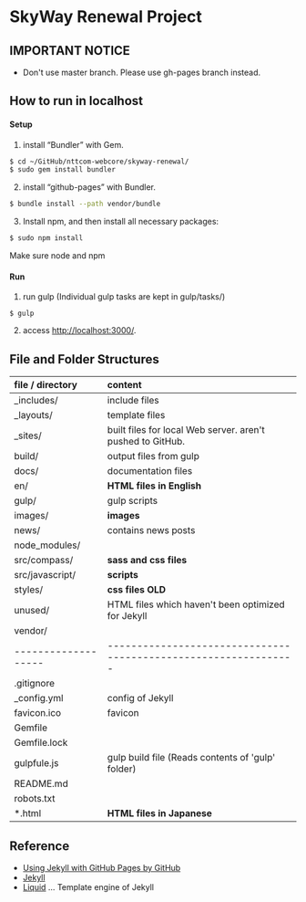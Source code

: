 # SkyWay Renewal Project

## IMPORTANT NOTICE

- Don't use master branch. Please use gh-pages branch instead.

## How to run in localhost

#### Setup

1. install “Bundler” with Gem.
```sh
$ cd ~/GitHub/nttcom-webcore/skyway-renewal/
$ sudo gem install bundler
```
2. install “github-pages” with Bundler.
```sh
$ bundle install --path vendor/bundle
```
3. Install npm, and then install all necessary packages:
```sh
$ sudo npm install
```

Make sure node and npm 


#### Run

1. run gulp (Individual gulp tasks are kept in gulp/tasks/)
```
$ gulp
```
2. access [http://localhost:3000/](http://localhost:3000/).

## File and Folder Structures

| file / directory  | content                                                       |
|:------------------|:--------------------------------------------------------------|
| _includes/        | include files                                                 |
| _layouts/         | template files                                                |
| _sites/           | built files for local Web server. aren't pushed to GitHub.    |
| build/            | output files from gulp                                        |
| docs/             | documentation files                                           |
| en/               | __HTML files in English__                                     |
| gulp/             | gulp scripts                                                  |
| images/           | __images__                                                    |
| news/             | contains news posts                                           |
| node_modules/     |                                                               |
| src/compass/      | __sass and css files__                                        |
| src/javascript/   | __scripts__                                                   |
| styles/           | __css files__   **OLD**                                       |
| unused/           | HTML files which haven't been optimized for Jekyll            |
| vendor/           |                                                               |
|-------------------|---------------------------------------------------------------|
| .gitignore        |                                                               |
| _config.yml       | config of Jekyll                                              |
| favicon.ico       | favicon                                                       |
| Gemfile           |                                                               |
| Gemfile.lock      |                                                               |
| gulpfule.js       | gulp build file (Reads contents of 'gulp' folder)             |
| README.md         |                                                               |
| robots.txt        |                                                               |
| *.html            | __HTML files in Japanese__                                    |

## Reference

- [Using Jekyll with GitHub Pages by GitHub](https://help.github.com/articles/using-jekyll-with-pages/)
- [Jekyll](http://jekyllrb.com)
- [Liquid](https://docs.shopify.com/themes/liquid-documentation/basics) … Template engine of Jekyll
